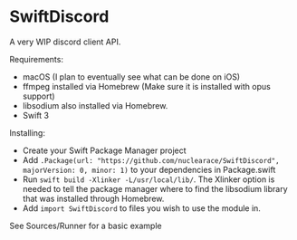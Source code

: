 # SwiftDiscord

A very WIP discord client API.

Requirements:
  - macOS (I plan to eventually see what can be done on iOS)
  - ffmpeg installed via Homebrew (Make sure it is installed with opus support)
  - libsodium also installed via Homebrew.
  - Swift 3
  
  
Installing:
 - Create your Swift Package Manager project
 - Add `.Package(url: "https://github.com/nuclearace/SwiftDiscord", majorVersion: 0, minor: 1)` to your dependencies in Package.swift
 - Run `swift build -Xlinker -L/usr/local/lib/`. The Xlinker option is needed to tell the package manager where to find the libsodium library that was installed through Homebrew.
 - Add `import SwiftDiscord` to files you wish to use the module in.

See Sources/Runner for a basic example
